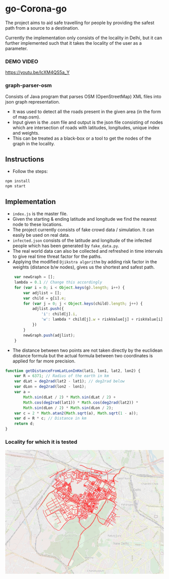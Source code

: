 # go-Corona-go

The project aims to aid safe travelling for people by providing the safest path from a source to a destination.

Currently the implementation only consists of the locality in Delhi, but it can further implemented such that it takes the locality of the user as a parameter.

### DEMO VIDEO
https://youtu.be/lcXM4QS5a_Y

### graph-parser-osm
Consists of Java program that parses OSM (OpenStreetMap) XML files into json graph representation.

* It was used to detect all the roads present in the given area (in the form of map.osm).
* Input given is the .osm file and output is the json file consisting of nodes which are intersection of roads with latitudes, longitudes, unique index and weights.
* This can be treated as a black-box or a tool to get the nodes of the graph in the locality.

## Instructions
* Follow the steps:
```shell
npm install
npm start
```

## Implementation
* `index.js` is the master file.
* Given the starting & ending latitude and longitude we find the nearest node to these locations.
* The project currently consists of fake crowd data / simulation. It can easily be used on real data. 
* `infected.json` consists of the latitude and longitude of the infected people which has been generated by `fake_data.py`. 
* The real world data can also be collected and refreshed in time intervals to give real time threat factor for the paths.
* Applying the modified `Djikstra algorithm` by adding risk factor in the weights (distance b/w nodes), gives us the shortest and safest path.
```js
    var newGraph = [];
    lambda = 0.1 // Change this accordingly
    for (var i = 0; i < Object.keys(g).length; i++) {
        var adjlist = [];
        var child = g[i].e;
        for (var j = 0; j < Object.keys(child).length; j++) {
            adjlist.push({
                'i': child[j].i,
                'w': lambda * child[j].w + riskValue[j] + riskValue[i] // Risk factor addded in the weights
            })
        }
        newGraph.push(adjlist);
    }

```
* The distance between two points are not taken directly by the euclidean distance formula but the actual formula between two coordinates is applied for far more precision.
```js
function getDistanceFromLatLonInKm(lat1, lon1, lat2, lon2) {
    var R = 6371; // Radius of the earth in km
    var dLat = deg2rad(lat2 - lat1); // deg2rad below
    var dLon = deg2rad(lon2 - lon1);
    var a =
        Math.sin(dLat / 2) * Math.sin(dLat / 2) +
        Math.cos(deg2rad(lat1)) * Math.cos(deg2rad(lat2)) *
        Math.sin(dLon / 2) * Math.sin(dLon / 2);
    var c = 2 * Math.atan2(Math.sqrt(a), Math.sqrt(1 - a));
    var d = R * c; // Distance in km
    return d;
}
```

### Locality for which it is tested

![Locality](./map.png)